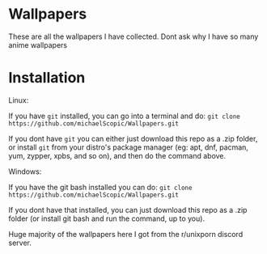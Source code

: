 # Wallpapers
These are all the wallpapers I have collected. Dont ask why I have so many anime wallpapers 

# Installation

Linux:

If you have `git` installed, you can go into a terminal and do: `git clone https://github.com/michaelScopic/Wallpapers.git`

If you dont have `git` you can either just download this repo as a .zip folder, or install `git` from your distro's package manager (eg: apt, dnf, pacman, yum, zypper, xpbs, and so on), and then do the command above.

Windows:

If you have the git bash installed you can do: `git clone https://github.com/michaelScopic/Wallpapers.git` 

If you dont have that installed, you can just download this repo as a .zip folder (or install git bash and run the command, up to you).


Huge majority of the wallpapers here I got from the r/unixporn discord server.
